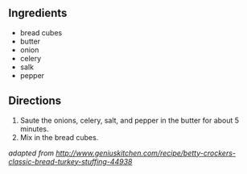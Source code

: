 ## Ingredients
* bread cubes
* butter
* onion
* celery
* salk
* pepper

## Directions
1. Saute the onions, celery, salt, and pepper in the butter for about 5 minutes.
2. Mix in the bread cubes.

*adapted from http://www.geniuskitchen.com/recipe/betty-crockers-classic-bread-turkey-stuffing-44938*
